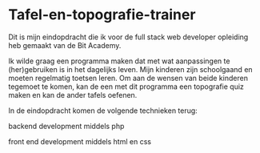 # Tafel-en-topografie-trainer

Dit is mijn eindopdracht die ik voor de full stack web developer opleiding heb gemaakt van de Bit Academy.

Ik wilde graag een programma maken dat met wat aanpassingen te (her)gebruiken is in het dagelijks leven. Mijn kinderen zijn schoolgaand en moeten regelmatig toetsen leren.
Om aan de wensen van beide kinderen tegemoet te komen, kan de een met dit programma een topografie quiz maken en kan de ander tafels oefenen.

In de eindopdracht komen de volgende technieken terug:

backend development middels php

front end development middels html en css
